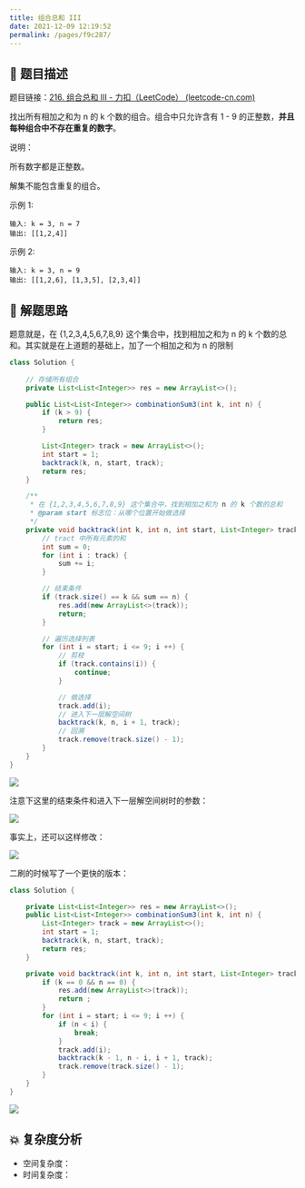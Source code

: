 ```yaml
---
title: 组合总和 III
date: 2021-12-09 12:19:52
permalink: /pages/f9c287/
---
```


## 📃 题目描述

题目链接：[216. 组合总和 III - 力扣（LeetCode） (leetcode-cn.com)](https://leetcode-cn.com/problems/combination-sum-iii/)

找出所有相加之和为 n 的 k 个数的组合。组合中只允许含有 1 - 9 的正整数，**并且每种组合中不存在重复的数字**。

说明：

所有数字都是正整数。

解集不能包含重复的组合。 

示例 1:

```
输入: k = 3, n = 7
输出: [[1,2,4]]
```

示例 2:

```
输入: k = 3, n = 9
输出: [[1,2,6], [1,3,5], [2,3,4]]
```

## 🔔 解题思路

题意就是，在 {1,2,3,4,5,6,7,8,9} 这个集合中，找到相加之和为 n 的 k 个数的总和。其实就是在上道题的基础上，加了一个相加之和为 n 的限制


```java
class Solution {
    
    // 存储所有组合
    private List<List<Integer>> res = new ArrayList<>();

    public List<List<Integer>> combinationSum3(int k, int n) {
        if (k > 9) {
            return res;
        }

        List<Integer> track = new ArrayList<>();
        int start = 1;
        backtrack(k, n, start, track);
        return res;
    }

    /**
     * 在 {1,2,3,4,5,6,7,8,9} 这个集合中，找到相加之和为 n 的 k 个数的总和
     * @param start 标志位：从哪个位置开始做选择
     */
    private void backtrack(int k, int n, int start, List<Integer> track) {
        // tract 中所有元素的和
        int sum = 0;
        for (int i : track) {
            sum += i;
        }

        // 结束条件
        if (track.size() == k && sum == n) {
            res.add(new ArrayList<>(track));
            return;
        }

        // 遍历选择列表
        for (int i = start; i <= 9; i ++) {
            // 剪枝
            if (track.contains(i)) {
                continue;
            }

            // 做选择
            track.add(i);
            // 进入下一层解空间树
            backtrack(k, n, i + 1, track);
            // 回溯
            track.remove(track.size() - 1);
        }
    }
}
```

![](https://gitee.com/veal98/images/raw/master/img/20211209123005.png)

注意下这里的结束条件和进入下一层解空间树时的参数：

![](https://gitee.com/veal98/images/raw/master/img/20211209123033.png)

事实上，还可以这样修改：

![](https://gitee.com/veal98/images/raw/master/img/20211209123126.png)

二刷的时候写了一个更快的版本：

```java
class Solution {

    private List<List<Integer>> res = new ArrayList<>();
    public List<List<Integer>> combinationSum3(int k, int n) {
        List<Integer> track = new ArrayList<>();
        int start = 1;
        backtrack(k, n, start, track);
        return res;
    }

    private void backtrack(int k, int n, int start, List<Integer> track) {
        if (k == 0 && n == 0) {
            res.add(new ArrayList<>(track));
            return ;
        }
        for (int i = start; i <= 9; i ++) {
            if (n < i) {
                break;
            }
            track.add(i);
            backtrack(k - 1, n - i, i + 1, track);
            track.remove(track.size() - 1);
        }
    }
}
```

![](https://gitee.com/veal98/images/raw/master/img/20220222112949.png)

## 💥 复杂度分析

- 空间复杂度：
- 时间复杂度：

